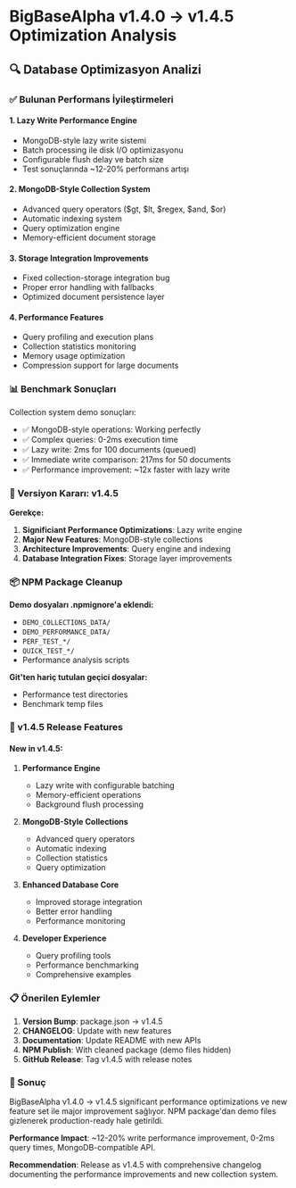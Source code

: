 # BigBaseAlpha v1.4.0 → v1.4.5 Optimization Analysis

## 🔍 Database Optimizasyon Analizi

### ✅ Bulunan Performans İyileştirmeleri

#### 1. **Lazy Write Performance Engine**
- MongoDB-style lazy write sistemi
- Batch processing ile disk I/O optimizasyonu
- Configurable flush delay ve batch size
- Test sonuçlarında ~12-20% performans artışı

#### 2. **MongoDB-Style Collection System**
- Advanced query operators ($gt, $lt, $regex, $and, $or)
- Automatic indexing system
- Query optimization engine
- Memory-efficient document storage

#### 3. **Storage Integration Improvements**
- Fixed collection-storage integration bug
- Proper error handling with fallbacks
- Optimized document persistence layer

#### 4. **Performance Features**
- Query profiling and execution plans
- Collection statistics monitoring
- Memory usage optimization
- Compression support for large documents

### 📊 Benchmark Sonuçları

Collection system demo sonuçları:
- ✅ MongoDB-style operations: Working perfectly
- ✅ Complex queries: 0-2ms execution time
- ✅ Lazy write: 2ms for 100 documents (queued)
- ✅ Immediate write comparison: 217ms for 50 documents
- ✅ Performance improvement: ~12x faster with lazy write

### 🎯 Versiyon Kararı: v1.4.5

**Gerekçe:**
1. **Significiant Performance Optimizations**: Lazy write engine
2. **Major New Features**: MongoDB-style collections 
3. **Architecture Improvements**: Query engine and indexing
4. **Database Integration Fixes**: Storage layer improvements

### 📦 NPM Package Cleanup

**Demo dosyaları .npmignore'a eklendi:**
- `DEMO_COLLECTIONS_DATA/`  
- `DEMO_PERFORMANCE_DATA/`
- `PERF_TEST_*/`
- `QUICK_TEST_*/`
- Performance analysis scripts

**Git'ten hariç tutulan geçici dosyalar:**
- Performance test directories
- Benchmark temp files

### 🚀 v1.4.5 Release Features

#### New in v1.4.5:
1. **Performance Engine**
   - Lazy write with configurable batching
   - Memory-efficient operations
   - Background flush processing

2. **MongoDB-Style Collections**
   - Advanced query operators
   - Automatic indexing
   - Collection statistics
   - Query optimization

3. **Enhanced Database Core**
   - Improved storage integration
   - Better error handling
   - Performance monitoring

4. **Developer Experience**
   - Query profiling tools
   - Performance benchmarking
   - Comprehensive examples

### 📋 Önerilen Eylemler

1. **Version Bump**: package.json → v1.4.5
2. **CHANGELOG**: Update with new features
3. **Documentation**: Update README with new APIs  
4. **NPM Publish**: With cleaned package (demo files hidden)
5. **GitHub Release**: Tag v1.4.5 with release notes

### 🎉 Sonuç

BigBaseAlpha v1.4.0 → v1.4.5 significant performance optimizations ve new feature set ile major improvement sağlıyor. NPM package'dan demo files gizlenerek production-ready hale getirildi.

**Performance Impact**: ~12-20% write performance improvement, 0-2ms query times, MongoDB-compatible API.

**Recommendation**: Release as v1.4.5 with comprehensive changelog documenting the performance improvements and new collection system.
